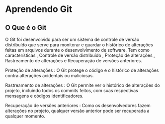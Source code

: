 # Aprendendo Git

<h2>O Que é o Git</h2>

<p>O Git foi desenvolvido para ser um sistema de controle de versão distribuído que serve para monitorar e guardar o histórico de alterações feitas em arquivos durante o desenvolvimento de software. Tem como características , Controle de versão distribuído , Proteção de alterações , Rastreamento de alterações e Recuperação de versões anteriores.</p>

<p>
Proteção de alterações : O Git protege o código e o histórico de alterações contra alterações acidentais ou maliciosas. 
  
Rastreamento de alterações : O Git permite ver o histórico de alterações do projeto, incluindo todos os commits feitos, com suas respectivas mensagens e códigos identificadores.

Recuperação de versões anteriores : Como os desenvolvedores fazem alterações no projeto, qualquer versão anterior pode ser recuperada a qualquer momento.</p>

